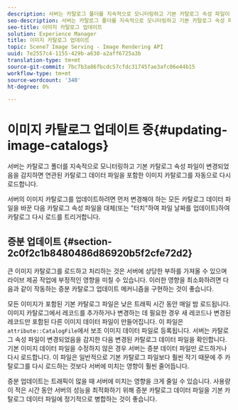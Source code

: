 ```yaml
---
description: 서버는 카탈로그 폴더를 지속적으로 모니터링하고 기본 카탈로그 속성 파일이 변경되었음을 감지하면 연관된 카탈로그 데이터 파일을 포함한 이미지 카탈로그를 자동으로 다시 로드합니다.
seo-description: 서버는 카탈로그 폴더를 지속적으로 모니터링하고 기본 카탈로그 속성 파일이 변경되었음을 감지하면 연관된 카탈로그 데이터 파일을 포함한 이미지 카탈로그를 자동으로 다시 로드합니다.
seo-title: 이미지 카탈로그 업데이트
solution: Experience Manager
title: 이미지 카탈로그 업데이트
topic: Scene7 Image Serving - Image Rendering API
uuid: 7e2557c4-1155-429b-a630-a2aff6725a3b
translation-type: tm+mt
source-git-commit: 7bc7b3a86fbcdc57cfdc31745fae3afc06e44b15
workflow-type: tm+mt
source-wordcount: '340'
ht-degree: 0%

---
```



# 이미지 카탈로그 업데이트 중{#updating-image-catalogs}

서버는 카탈로그 폴더를 지속적으로 모니터링하고 기본 카탈로그 속성 파일이 변경되었음을 감지하면 연관된 카탈로그 데이터 파일을 포함한 이미지 카탈로그를 자동으로 다시 로드합니다.

서버의 이미지 카탈로그를 업데이트하려면 먼저 변경해야 하는 모든 카탈로그 데이터 파일을 바꾼 다음 카탈로그 속성 파일을 대체(또는 &quot;터치&quot;하여 파일 날짜를 업데이트)하여 카탈로그 다시 로드를 트리거합니다.

## 증분 업데이트 {#section-2c0f2c1b8480486d86920b5f2cfe72d2}

큰 이미지 카탈로그를 로드하고 처리하는 것은 서버에 상당한 부하를 가져올 수 있으며 라이브 제공 작업에 부정적인 영향을 미칠 수 있습니다. 이러한 영향을 최소화하려면 다음과 같이 작동하는 증분 카탈로그 업데이트 메커니즘을 구현하는 것이 좋습니다.

모든 이미지가 포함된 기본 카탈로그 파일은 낮은 트래픽 시간 동안 매일 밤 로드됩니다. 이미지 카탈로그에서 레코드를 추가하거나 변경하는 데 필요한 경우 새 레코드나 변경된 레코드만 포함된 다른 이미지 데이터 파일이 만들어집니다. 이 파일은 `attribute::CatalogFile`에서 보조 이미지 데이터 파일로 등록됩니다. 서버는 카탈로그 속성 파일이 변경되었음을 감지한 다음 변경된 카탈로그 데이터 파일을 확인합니다. 기본 이미지 데이터 파일을 수정하지 않은 경우 서버는 증분 데이터 파일만 로드하거나 다시 로드합니다. 이 파일은 일반적으로 기본 카탈로그 파일보다 훨씬 작기 때문에 주 카탈로그를 다시 로드하는 것보다 서버에 미치는 영향이 훨씬 줄어듭니다.

증분 업데이트는 트래픽이 많을 때 서버에 미치는 영향을 크게 줄일 수 있습니다. 사용량이 적은 시간 동안 서버의 성능을 최적화하기 위해 증분 카탈로그 데이터 파일을 기본 카탈로그 데이터 파일에 정기적으로 병합하는 것이 좋습니다.
